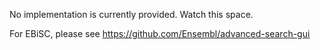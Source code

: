 No implementation is currently provided. Watch this space.

For EBiSC, please see https://github.com/Ensembl/advanced-search-gui